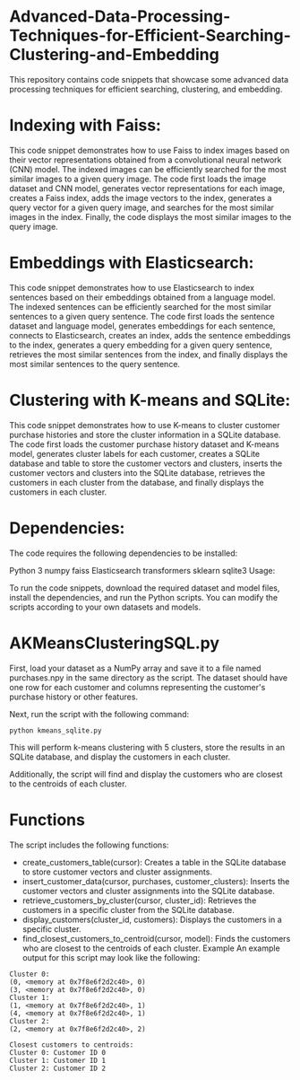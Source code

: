 # Advanced-Data-Processing-Techniques-for-Efficient-Searching-Clustering-and-Embedding
This repository contains code snippets that showcase some advanced data processing techniques for efficient searching, clustering, and embedding.

# Indexing with Faiss:
This code snippet demonstrates how to use Faiss to index images based on their vector representations obtained from a convolutional neural network (CNN) model. The indexed images can be efficiently searched for the most similar images to a given query image. The code first loads the image dataset and CNN model, generates vector representations for each image, creates a Faiss index, adds the image vectors to the index, generates a query vector for a given query image, and searches for the most similar images in the index. Finally, the code displays the most similar images to the query image.

# Embeddings with Elasticsearch:
This code snippet demonstrates how to use Elasticsearch to index sentences based on their embeddings obtained from a language model. The indexed sentences can be efficiently searched for the most similar sentences to a given query sentence. The code first loads the sentence dataset and language model, generates embeddings for each sentence, connects to Elasticsearch, creates an index, adds the sentence embeddings to the index, generates a query embedding for a given query sentence, retrieves the most similar sentences from the index, and finally displays the most similar sentences to the query sentence.

# Clustering with K-means and SQLite:
This code snippet demonstrates how to use K-means to cluster customer purchase histories and store the cluster information in a SQLite database. The code first loads the customer purchase history dataset and K-means model, generates cluster labels for each customer, creates a SQLite database and table to store the customer vectors and clusters, inserts the customer vectors and clusters into the SQLite database, retrieves the customers in each cluster from the database, and finally displays the customers in each cluster.

# Dependencies:
The code requires the following dependencies to be installed:

Python 3
numpy
faiss
Elasticsearch
transformers
sklearn
sqlite3
Usage:

To run the code snippets, download the required dataset and model files, install the dependencies, and run the Python scripts. You can modify the scripts according to your own datasets and models.

# AKMeansClusteringSQL.py

First, load your dataset as a NumPy array and save it to a file named purchases.npy in the same directory as the script. The dataset should have one row for each customer and columns representing the customer's purchase history or other features.

Next, run the script with the following command:

```
python kmeans_sqlite.py
```
This will perform k-means clustering with 5 clusters, store the results in an SQLite database, and display the customers in each cluster.

Additionally, the script will find and display the customers who are closest to the centroids of each cluster.

# Functions
The script includes the following functions:

- create_customers_table(cursor): Creates a table in the SQLite database to store customer vectors and cluster assignments.
- insert_customer_data(cursor, purchases, customer_clusters): Inserts the customer vectors and cluster assignments into the SQLite database.
- retrieve_customers_by_cluster(cursor, cluster_id): Retrieves the customers in a specific cluster from the SQLite database.
- display_customers(cluster_id, customers): Displays the customers in a specific cluster.
- find_closest_customers_to_centroid(cursor, model): Finds the customers who are closest to the centroids of each cluster.
Example
An example output for this script may look like the following:
```
Cluster 0:
(0, <memory at 0x7f8e6f2d2c40>, 0)
(3, <memory at 0x7f8e6f2d2c40>, 0)
Cluster 1:
(1, <memory at 0x7f8e6f2d2c40>, 1)
(4, <memory at 0x7f8e6f2d2c40>, 1)
Cluster 2:
(2, <memory at 0x7f8e6f2d2c40>, 2)

Closest customers to centroids:
Cluster 0: Customer ID 0
Cluster 1: Customer ID 1
Cluster 2: Customer ID 2
```
